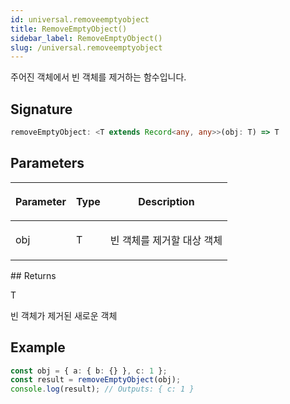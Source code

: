 ```yaml
---
id: universal.removeemptyobject
title: RemoveEmptyObject()
sidebar_label: RemoveEmptyObject()
slug: /universal.removeemptyobject
---
```






주어진 객체에서 빈 객체를 제거하는 함수입니다.

## Signature

```typescript
removeEmptyObject: <T extends Record<any, any>>(obj: T) => T
```

## Parameters

<table><thead><tr><th>

Parameter


</th><th>

Type


</th><th>

Description


</th></tr></thead>
<tbody><tr><td>

obj


</td><td>

T


</td><td>

빈 객체를 제거할 대상 객체


</td></tr>
</tbody></table>
## Returns

T

빈 객체가 제거된 새로운 객체

## Example


```typescript
const obj = { a: { b: {} }, c: 1 };
const result = removeEmptyObject(obj);
console.log(result); // Outputs: { c: 1 }
```

